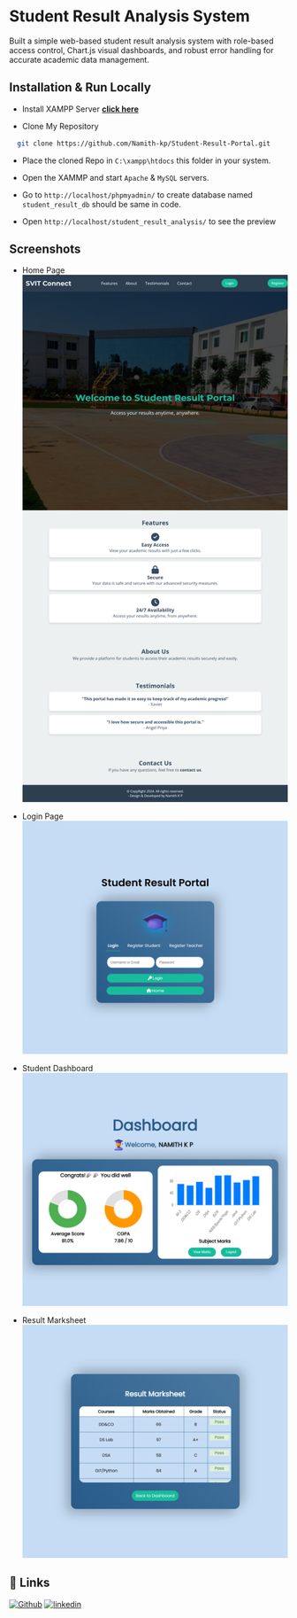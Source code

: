 
# Student Result Analysis System

Built a simple web-based student result analysis system with role-based access control, 
Chart.js visual dashboards, and robust error handling for accurate academic data 
management. 

## Installation & Run Locally

- Install XAMPP Server **[click here](https://www.apachefriends.org/download.html)**

- Clone My Repository

```bash
  git clone https://github.com/Namith-kp/Student-Result-Portal.git
```

- Place the cloned Repo in `C:\xampp\htdocs` this folder in your system.

- Open the XAMMP and start `Apache` & `MySQL` servers.

- Go to `http://localhost/phpmyadmin/` to create database named `student_result_db` should be same in code.

- Open `http://localhost/student_result_analysis/` to see the preview


    
## Screenshots
- Home Page
![App Screenshot](https://raw.githubusercontent.com/Namith-kp/Student-Result-Portal/main/assets/Homepage%20(2).png)

- Login Page
![App Screenshot](https://raw.githubusercontent.com/Namith-kp/Student-Result-Portal/main/assets/Loginpage.png)

- Student Dashboard
![App Screenshot](https://raw.githubusercontent.com/Namith-kp/Student-Result-Portal/main/assets/Dashboard.png)

- Result Marksheet
![App Screenshot](https://raw.githubusercontent.com/Namith-kp/Student-Result-Portal/main/assets/ResultMarksheet.png)

## 🔗 Links
[![Github](https://img.shields.io/badge/github-1DA1F2?style=for-the-badge&logo=github&logoColor=white)](https://github.com/Namith-kp)
[![linkedin](https://img.shields.io/badge/linkedin-0A66C2?style=for-the-badge&logo=linkedin&logoColor=white)](https://www.linkedin.com/in/namith-kp)
